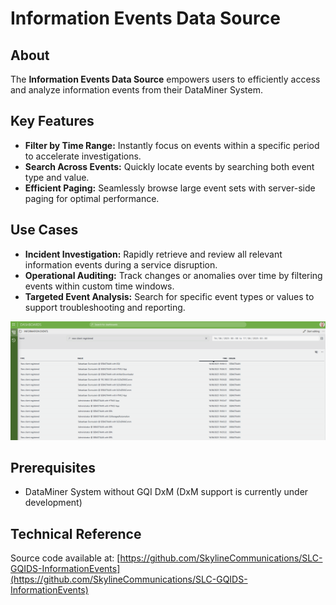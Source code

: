 # Information Events Data Source

## About

The **Information Events Data Source** empowers users to efficiently access and analyze information events from their DataMiner System.

## Key Features

- **Filter by Time Range:** Instantly focus on events within a specific period to accelerate investigations.
- **Search Across Events:** Quickly locate events by searching both event type and value.
- **Efficient Paging:** Seamlessly browse large event sets with server-side paging for optimal performance.

## Use Cases

- **Incident Investigation:** Rapidly retrieve and review all relevant information events during a service disruption.
- **Operational Auditing:** Track changes or anomalies over time by filtering events within custom time windows.
- **Targeted Event Analysis:** Search for specific event types or values to support troubleshooting and reporting.

![Sample dashboard highlighting event filtering and search](./SLC-GQIDS-InformationEvents/CatalogInformation/Images/dashboard.png)

## Prerequisites

- DataMiner System without GQI DxM (DxM support is currently under development)

## Technical Reference

Source code available at: [https://github.com/SkylineCommunications/SLC-GQIDS-InformationEvents](https://github.com/SkylineCommunications/SLC-GQIDS-InformationEvents)

